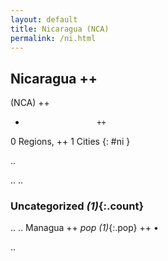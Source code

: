 ```yaml
---
layout: default
title: Nicaragua (NCA)
permalink: /ni.html
---
```



## Nicaragua   ++
(NCA)  ++
-                     ++
0 Regions, ++
1 Cities
{: #ni }

.. 




.. 
.. 


### Uncategorized _(1)_{:.count}


..
..
Managua  ++
 _pop (1)_{:.pop} ++
•




.. 
 
